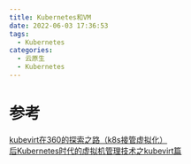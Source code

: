 ```yaml
---
title: Kubernetes和VM
date: 2022-06-03 17:36:53
tags:
  - Kubernetes
categories: 
  - 云原生
  - Kubernetes  
---
```



<p></p>
<!-- more -->


# 参考
[kubevirt在360的探索之路（k8s接管虚拟化）](https://blog.csdn.net/qihoo_tech/article/details/113153640)   
[后Kubernetes时代的虚拟机管理技术之kubevirt篇](https://www.jianshu.com/p/b2a35f31b88c)  